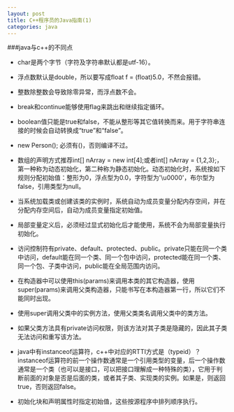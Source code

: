 ```yaml
---
layout: post
title: C++程序员的Java指南(1)
categories: java
---
```


###java与c++的不同点

* char是两个字节（字符及字符串默认都是utf-16）。

* 浮点数默认是double，所以要写成float f = (float)5.0，不然会报错。

* 整数除整数会导致除零异常，而浮点数不会。

* break和continue能够使用flag来跳出和继续指定循环。

* boolean值只能是true和false，不能从整形等其它值转换而来。用于字符串连接的时候会自动转换成“true”和“false”。

* new Person(); 必须有()，否则编译不过。

* 数组的声明方式推荐int[] nArray = new int[4];或者int[] nArray = {1,2,3};，第一种称为动态初始化，第二种称为静态初始化。动态初始化时，系统按如下规则分配初始值：整形为0，浮点型为0.0，字符型为'\u0000'，布尔型为false，引用类型为null。

* 当系统加载类或创建该类的实例时，系统自动为成员变量分配内存空间，并在分配内存空间后，自动为成员变量指定初始值。

* 局部变量定义后，必须经过显式初始化后才能使用，系统不会为局部变量执行初始化。

* 访问控制符有private、default、protected、public。private只能在同一个类中访问，default能在同一个类、同一个包中访问，protected能在同一个类、同一个包、子类中访问，public能在全局范围内访问。

* 在构造器中可以使用this(params)来调用本类的其它构造器，使用super(params)来调用父类构造器，只能书写在本构造器第一行，所以它们不能同时出现。

* 使用super调用父类中的实例方法，使用父类类名调用父类中的类方法。

* 如果父类方法具有private访问权限，则该方法对其子类是隐藏的，因此其子类无法访问和重写该方法。

* java中有instanceof运算符，c++中对应的RTTI方式是（typeid）？instanceof运算符的前一个操作数通常是一个引用类型的变量，后一个操作数通常是一个类（也可以是接口，可以把接口理解成一种特殊的类），它用于判断前面的对象是否是后面的类，或者其子类、实现类的实例。如果是，则返回true，否则返回false。

* 初始化块和声明属性时指定初始值，这些按源程序中排列顺序执行。
